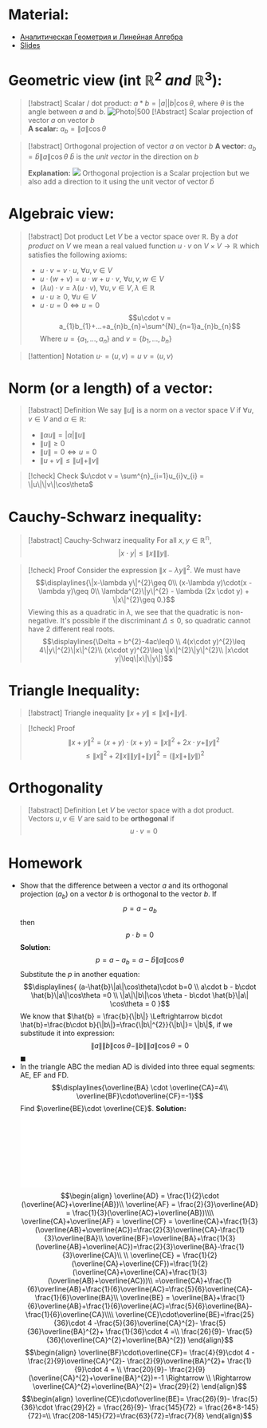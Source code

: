 # Material: 
- [Аналитическая Геометрия и Линейная Алгебра](Analiticheskaya_geometria_i_lineynaya_algebra_2020_Umnov.pdf)
- [Slides](2024_AGLA1_Lecture_1.pdf)
# Geometric view (int $\mathbb{R}^{2} \  and \ \mathbb{R}^{3}$):
>[!abstract] Scalar / dot product: 
>$a*b = |a||b|\cos\theta$, where $\theta$ is the angle between $a$ and $b$.
  ![Photo|500](Pasted%20image%2020240903223757.png)
>[!Abstract] Scalar projection of vector $a$ on vector $b$  
>**A scalar:** $a_{b}=\|a\|\cos \theta$ 

>[!abstract] Orthogonal projection of vector $a$ on vector $b$ 
> **A vector:** $a_{b}= \hat{b}\|a\|\cos\theta$ 
  $\hat{b}$ is the *unit vector* in the direction on $b$
  >
  >**Explanation:**
  ![](Introduction.%20Vector%20Spaces.%20Linear%20Independence.%20Basis..md#^cdc541)
  > Orthogonal projection is a Scalar projection but we also add a direction to it using the unit vector of vector $\hat{b}$ 
# Algebraic view:
>[!abstract] Dot product
>Let $V$ be a vector space over $\mathbb{R}$.
>By a *dot product* on $V$ we mean a real valued function $u \cdot v$ on $V \times V \rightarrow \mathbb{R}$ which satisfies the following axioms:
>- $u\cdot v = v \cdot u,\ \forall u, v \in V$
>- $u\cdot (w + v) = u\cdot w + u\cdot v,\ \forall u,v,w\in V$
>- $(\lambda u) \cdot v = \lambda(u\cdot v),\ \forall u,v\in V, \lambda\in\mathbb{R}$
>- $u\cdot u \geq 0,\ \forall u \in V$
>- $u\cdot u = 0 \Leftrightarrow u=0$
>$$u\cdot v = a_{1}b_{1}+...+a_{n}b_{n}=\sum^{N}_{n=1}a_{n}b_{n}$$
>Where $u =\{a_{1},...,a_{n}\}$ and $v=\{b_{1},...,b_{n}\}$

> [!attention] Notation
> $u\cdot = (u,v) = u\ v = \langle u,v \rangle$
# Norm (or a length) of a vector:
> [!abstract] Definition
> We say $\| u \|$ is a norm on a vector space $V$ if $\forall u, v \in V$ and $\alpha\in\mathbb{R}:$
> - $\| \alpha u \| = |\alpha| \|u\|$
> - $\|u\| \geq 0$
> - $\| u \| = 0 \Leftrightarrow u = 0$
> - $\| u+v \| \leq\|u\| + \| v\|$

>[!check] Check
>$u\cdot v = \sum^{n}_{i=1}u_{i}v_{i} = \|u\|\|v\|\cos\theta$
# Cauchy-Schwarz inequality:
> [!abstract] Cauchy-Schwarz inequality
> For all $x,y \in \mathbb{R^{n}},$$$|x\cdot y| \leq \|x\|\|y\|.$$

> [!check] Proof
> Consider the expression $\| x- \lambda y \|^{2}.$ We must have $$\displaylines{\|x-\lambda y\|^{2}\geq 0\\
> (x-\lambda y)\cdot(x - \lambda y)\geq 0\\ 
> \lambda^{2}\|y\|^{2} - \lambda (2x \cdot y) + \|x\|^{2}\geq 0.}$$
> Viewing this as a quadratic in $\lambda$, we see that the quadratic is non-negative. It's possible if the discriminant $\Delta\leq0$, so quadratic cannot have 2 different real roots. $$\displaylines{\Delta = b^{2}-4ac\leq0 \\
> 4(x\cdot y)^{2}\leq 4\|y\|^{2}\|x\|^{2}\\
> (x\cdot y)^{2}\leq \|x\|^{2}\|y\|^{2}\\
> |x\cdot y|\leq\|x\|\|y\|}$$
# Triangle Inequality:
> [!abstract] Triangle inequality
> $\|x+y\|\leq\|x\|+\|y\|.$

>[!check] Proof
>$$\|x+y\|^{2}= (x+y)\cdot(x+y)=\|x\|^{2}+2x\cdot y + \|y\|^{2}$$ $$\leq \|x\|^{2}+2\|x\|\|y\| + \|y\|^{2} = (\|x\|+\|y\|)^{2}$$ 

# Orthogonality
> [!abstract] Definition
> Let $V$ be vector space with a dot product.
> Vectors $u,v\in V$ are said to be **orthogonal** if $$u\cdot v =0$$
# Homework
- Show that the difference between a vector $a$ and its orthogonal projection ($a_{b}$) on a vector $b$ is orthogonal to the vector $b$.
  If $$p=a-a_{b}$$then $$p\cdot b=0$$
  **Solution:**
  $$p = a - a_{b} = a - \hat{b}\|a\|\cos\theta$$
  Substitute the $p$ in another equation: $$\displaylines{
  (a-\hat{b}\|a\|\cos\theta)\cdot b=0 \\
  a\cdot b - b\cdot \hat{b}\|a\|\cos\theta =0 \\
  \|a\|\|b\|\cos \theta - b\cdot \hat{b}\|a\| \cos\theta = 0
  }$$We know that $\hat{b} = \frac{b}{\|b\|} \Leftrightarrow b\cdot \hat{b}=\frac{b\cdot b}{\|b\|}=\frac{\|b\|^{2}}{\|b\|}= \|b\|$, if we substitude it into expression: $$\|a\|\|b\|\cos \theta-\|b\|\|a\|\cos\theta=0$$$\blacksquare$  
- In the triangle ABC the median AD is divided into three equal segments: AE, EF and FD. $$\displaylines{\overline{BA} \cdot \overline{CA}=4\\
   \overline{BF}\cdot\overline{CF}=-1}$$
   Find $\overline{BE}\cdot \overline{CE}$. 
   **Solution:**
	   ![Drawing 2024-09-09 23.41.39.excalidraw](Drawing%202024-09-09%2023.41.39.excalidraw.md)
$$\begin{align}
\overline{AD} = \frac{1}{2}\cdot (\overline{AC}+\overline{AB})\\
\overline{AF} = \frac{2}{3}\overline{AD} = \frac{1}{3}(\overline{AC}+\overline{AB})\\\\
\overline{CA}+\overline{AF} = \overline{CF} = \overline{CA}+\frac{1}{3}(\overline{AB}+\overline{AC})=\frac{2}{3}\overline{CA}-\frac{1}{3}\overline{BA}\\
\overline{BF}=\overline{BA}+\frac{1}{3}(\overline{AB}+\overline{AC})=\frac{2}{3}\overline{BA}-\frac{1}{3}\overline{CA}\\ \\
\overline{CE} = \frac{1}{2}(\overline{CA}+\overline{CF})=\frac{1}{2}(\overline{CA}+\overline{CA}+\frac{1}{3}(\overline{AB}+\overline{AC}))\\
=\overline{CA}+\frac{1}{6}\overline{AB}+\frac{1}{6}\overline{AC}=\frac{5}{6}\overline{CA}-\frac{1}{6}\overline{BA}\\
\overline{BE} = \overline{BA}+\frac{1}{6}\overline{AB}+\frac{1}{6}\overline{AC}=\frac{5}{6}\overline{BA}-\frac{1}{6}\overline{CA}\\\\
\overline{CE}\cdot\overline{BE}=\frac{25}{36}\cdot 4 -\frac{5}{36}\overline{CA}^{2}- \frac{5}{36}\overline{BA}^{2}+ \frac{1}{36}\cdot 4 =\\ \frac{26}{9}- \frac{5}{36}(\overline{CA}^{2}+\overline{BA}^{2})
\end{align}$$ $$\begin{align}
\overline{BF}\cdot\overline{CF}= \frac{4}{9}\cdot 4 - \frac{2}{9}\overline{CA}^{2}- \frac{2}{9}\overline{BA}^{2}+ \frac{1}{9}\cdot 4 = \\
\frac{20}{9}- \frac{2}{9}(\overline{CA}^{2}+\overline{BA}^{2})=-1 \Rightarrow \\
\Rightarrow \overline{CA}^{2}+\overline{BA}^{2}= \frac{29}{2}
\end{align}$$ $$\begin{align}
\overline{CE}\cdot\overline{BE}= \frac{26}{9}- \frac{5}{36}\cdot \frac{29}{2} = \frac{26}{9}- \frac{145}{72} = \frac{26*8-145}{72}=\\
\frac{208-145}{72}=\frac{63}{72}=\frac{7}{8}
\end{align}$$
